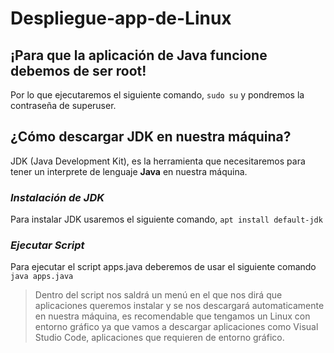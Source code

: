 # Despliegue-app-de-Linux
## **¡Para que la aplicación de Java funcione debemos de ser root!**

Por lo que ejecutaremos el siguiente comando, ```sudo su``` y pondremos la contraseña de superuser.

## ¿Cómo descargar JDK en nuestra máquina?
JDK (Java Development Kit), es la herramienta que necesitaremos para tener un interprete de lenguaje **Java** en nuestra máquina.

### ***Instalación de JDK***
Para instalar JDK usaremos el siguiente comando, ```apt install default-jdk```

### ***Ejecutar Script***
Para ejecutar el script apps.java deberemos de usar el siguiente comando ```java apps.java```

> Dentro del script nos saldrá un menú en el que nos dirá que aplicaciones queremos instalar y se nos descargará automaticamente en nuestra máquina, es recomendable que tengamos un Linux con entorno gráfico ya que vamos a descargar aplicaciones como Visual Studio Code, aplicaciones que requieren de entorno gráfico.
